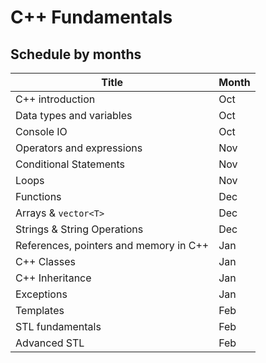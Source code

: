 # C++ Fundamentals
##  Schedule by months

| Title                                   | Month
| --------------------------------------- |------
| C++ introduction                        | Oct
| Data types and variables                | Oct
| Console IO                              | Oct
| Operators and expressions               | Nov
| Conditional Statements                  | Nov
| Loops                                   | Nov
| Functions                               | Dec
| Arrays & `vector<T>`                    | Dec
| Strings & String Operations             | Dec
| References, pointers and memory in C++  | Jan
| C++ Classes                             | Jan
| C++ Inheritance                         | Jan
| Exceptions                              | Jan
| Templates                               | Feb
| STL fundamentals                        | Feb
| Advanced STL                            | Feb
